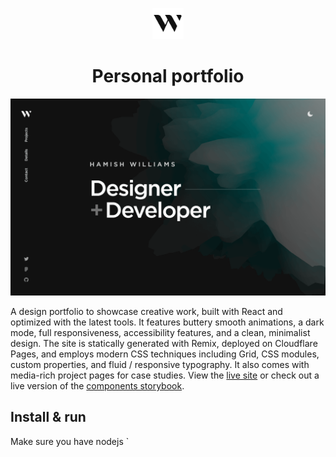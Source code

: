 <p align="center">
  <img src="/public/favicon.svg" width="50" alt="Logo" />
</p>
<h1 align="center">Personal portfolio</h1>

[![Site preview](/public/site-preview.png)](https://folabi-portfolio.pages.dev)

A design portfolio to showcase creative work, built with React and optimized with the latest tools. It features buttery smooth animations, a dark mode, full responsiveness, accessibility features, and a clean, minimalist design. The site is statically generated with Remix, deployed on Cloudflare Pages, and employs modern CSS techniques including Grid, CSS modules, custom properties, and fluid / responsive typography. It also comes with media-rich project pages for case studies. View the [live site](https://folabi-portfolio.pages.dev) or check out a live version of the [components storybook](https://storybook.folabi-portfolio.pages.dev).

## Install & run

Make sure you have nodejs `
